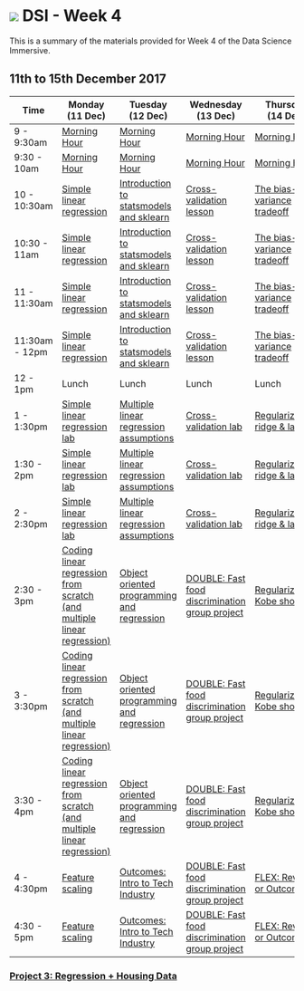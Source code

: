 # ![](https://ga-dash.s3.amazonaws.com/production/assets/logo-9f88ae6c9c3871690e33280fcf557f33.png) DSI - Week 4

This is a summary of the materials provided for Week 4 of the Data Science Immersive.

## 11th to 15th December 2017

 Time | Monday <br>(11 Dec)     | Tuesday <br>(12 Dec)      | Wednesday <br>(13 Dec)     | Thursday <br>(14 Dec)        | Friday <br>(15 Dec)
------------ | --------------------------- | -------------------------------------- | -------------------------------- | --------------------- | -------------------------
9 - 9:30am       | [Morning Hour][4-1.0]            | [Morning Hour][4-2.0]           | [Morning Hour][4-3.0]   | [Morning Hour][4-4.0] |[Morning Hour][4-5.0]|
9:30 - 10am   | [Morning Hour][4-1.0]       | [Morning Hour][4-2.0] | [Morning Hour][4-3.0]          | [Morning Hour][4-4.0]              |[Morning Hour][4-5.0]|
10 - 10:30am    | [Simple linear regression][4-1.01]       | [Introduction to statsmodels and sklearn][4-2.01]        | [Cross-validation lesson][4-3.01] | [The bias-variance tradeoff][4-4.01]|[PROJECT: Workshop + 1:1s][4-5.01]|
10:30 - 11am     | [Simple linear regression][4-1.01]  | [Introduction to statsmodels and sklearn][4-2.01] | [Cross-validation lesson][4-3.01]| [The bias-variance tradeoff][4-4.01] |[PROJECT: Workshop + 1:1s][4-5.01]|
11 - 11:30am     | [Simple linear regression][4-1.01] | [Introduction to statsmodels and sklearn][4-2.01]      | [Cross-validation lesson][4-3.01]| [The bias-variance tradeoff][4-4.01]|[PRESENTATIONS: Capstone Pitch][4-5.02]|
11:30am - 12pm     | [Simple linear regression][4-1.01] | [Introduction to statsmodels and sklearn][4-2.01]      | [Cross-validation lesson][4-3.01]              | [The bias-variance tradeoff][4-4.01]|[PRESENTATIONS: Capstone Pitch][4-5.02]|
12 - 1pm     | Lunch  | Lunch | Lunch | Lunch | Lunch |
1 - 1:30pm     | [Simple linear regression lab][4-1.02] | [Multiple linear regression assumptions][4-2.02]      | [Cross-validation lab][4-3.02]              | [Regularization, ridge & lasso][4-4.02]|[PRESENTATIONS: Capstone Pitch][4-5.02]|
1:30 - 2pm     | [Simple linear regression lab][4-1.02]  | [Multiple linear regression assumptions][4-2.02]      | [Cross-validation lab][4-3.02]              | [Regularization, ridge & lasso][4-4.02]|[PRESENTATIONS: Capstone Pitch][4-5.02]|
2 - 2:30pm     | [Simple linear regression lab][4-1.02]  | [Multiple linear regression assumptions][4-2.02]      | [Cross-validation lab][4-3.02]              | [Regularization, ridge & lasso][4-4.02]|[PRESENTATIONS: Capstone Pitch][4-5.02]|
2:30 - 3pm     | [Coding linear regression from scratch (and multiple linear regression)][4-1.03] | [Object oriented programming and regression][4-2.03]| [DOUBLE: Fast food discrimination group project][4-3.03]| [Regularization Kobe shots lab][4-4.03]|[PRESENTATIONS: Capstone Pitch][4-5.02]|
3 - 3:30pm     | [Coding linear regression from scratch (and multiple linear regression)][4-1.03] | [Object oriented programming and regression][4-2.03]| [DOUBLE: Fast food discrimination group project][4-3.03]| [Regularization Kobe shots lab][4-4.03]|[PRESENTATIONS: Capstone Pitch][4-5.02]|
3:30 - 4pm     | [Coding linear regression from scratch (and multiple linear regression)][4-1.03] | [Object oriented programming and regression][4-2.03]| [DOUBLE: Fast food discrimination group project][4-3.03]| [Regularization Kobe shots lab][4-4.02]|[PRESENTATIONS: Capstone Pitch][4-5.02]|
4 - 4:30pm     | [Feature scaling][4-1.04] | [Outcomes: Intro to Tech Industry][4-2.041]      | [DOUBLE: Fast food discrimination group project][4-3.03]| [FLEX: Review or Outcomes][4-4.021]|[PRESENTATIONS: Capstone Pitch][4-5.02]|
4:30 - 5pm     | [Feature scaling][4-1.04] | [Outcomes: Intro to Tech Industry][4-2.041]      | [DOUBLE: Fast food discrimination group project][4-3.03]| [FLEX: Review or Outcomes][4-4.021]|[PRESENTATIONS: Capstone Pitch][4-5.02]|

### [Project 3: Regression + Housing Data](https://git.generalassemb.ly/dsi-sg-02/projects/tree/master/project-three) 


[4-1.0]: ../../../tree/master/week-04/1.0-exercise
[4-1.01]: ../../../tree/master/week-04/regression-simple_linear_regression-lesson
[4-1.02]: ../../../tree/master/week-04/regression-simple_linear_regression-lab
[4-1.03]: ../../../tree/master/week-04/regression-linear_regression_from_scratch-lesson
[4-1.04]: ../../../tree/master/week-04/preprocessing-feature_scaling-lesson
[4-1.041]: ../../../tree/master/week-04/
[4-2.0]: ../../../tree/master/week-04/2.0-exercise
[4-2.01]: ../../../tree/master/week-04/regression-sklearn_statsmodels_intro-lesson
[4-2.02]: ../../../tree/master/week-04/regression-mlr_assumptions_statsmodels-lab
[4-2.03]: ../../../tree/master/week-04/regression-object_oriented_programming-lesson
[4-2.04]: ../../../tree/master/week-04/
[4-2.041]: ../../../tree/master/week-04/
[4-3.0]: ../../../tree/master/week-04/3.0-exercise
[4-3.01]: ../../../tree/master/week-04/evaluation-cross_validation_train_test-lesson
[4-3.02]: ../../../tree/master/week-04/evaluation-cross_validation_train_test-lab
[4-3.03]: ../../../tree/master/week-04/regression-discrimination_group_project-la
[4-3.04]: ../../../tree/master/week-04/
[4-4.0]: ../../../tree/master/week-04/4.0-exercise
[4-4.01]: ../../../tree/master/week-04/statistics-bias_variance_tradeoff-lesson
[4-4.02]: ../../../tree/master/week-04/regression-regularization-lesson
[4-4.021]: ../../../tree/master/week-04/
[4-4.03]: ../../../tree/master/week-04/regression-regularization_kobe_shots-lab
[4-5.0]: ../../../tree/master/week-04/5.0-exercise
[4-5.01]: https://git.generalassemb.ly/dsi-sg-02/projects/tree/master/project-capstone/part-01
[4-5.02]: https://git.generalassemb.ly/dsi-sg-02/projects/tree/master/project-capstone/part-01
[4-5.03]: https://git.generalassemb.ly/dsi-sg-02/projects/tree/master/project-capstone/part-01
[4-5.04]: https://git.generalassemb.ly/dsi-sg-02/projects/tree/master/project-capstone/part-01
